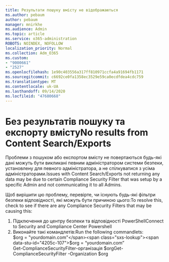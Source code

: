 ```yaml
---
title: Результати пошуку вмісту не відображаються
ms.author: pebaum
author: pebaum
manager: mnirkhe
ms.audience: Admin
ms.topic: article
ms.service: o365-administration
ROBOTS: NOINDEX, NOFOLLOW
localization_priority: Normal
ms.collection: Adm_O365
ms.custom:
- "9000661"
- "2527"
ms.openlocfilehash: 1e90c403556a317ff810971ccfa4a91694fb1171
ms.sourcegitcommit: c6692ce0fa1358ec3529e59ca0ecdfdea4cdc759
ms.translationtype: MT
ms.contentlocale: uk-UA
ms.lasthandoff: 09/14/2020
ms.locfileid: "47680668"
---
```

# <a name="no-results-from-content-searchexports"></a><span data-ttu-id="4205c-102">Без результатів пошуку та експорту вмісту</span><span class="sxs-lookup"><span data-stu-id="4205c-102">No results from Content Search/Exports</span></span>

<span data-ttu-id="4205c-103">Проблеми з пошуком або експортом вмісту не повертаються будь-які дані можуть бути викликані певним адміністратором системи безпеки, установлену для певного адміністратора, а не спілкуватися з усіма адміністраторами.</span><span class="sxs-lookup"><span data-stu-id="4205c-103">Issues with Content Search/Exports not returning any data may be due to certain Compliance Security Filter that was setup by a specific Admin and not communicating it to all Admins.</span></span>

<span data-ttu-id="4205c-104">Щоб вирішити цю проблему, перевірте, чи існують будь-які фільтри безпеки відповідності, які можуть бути причиною цього:</span><span class="sxs-lookup"><span data-stu-id="4205c-104">To resolve this, check to see if there are any Compliance Security Filters that may be causing this:</span></span>
1. <span data-ttu-id="4205c-105">Підключення до центру безпеки та відповідності PowerShell</span><span class="sxs-lookup"><span data-stu-id="4205c-105">Connect to Security and Compliance Center Powershell</span></span>
2. <span data-ttu-id="4205c-106">Виконайте такі командлетів:</span><span class="sxs-lookup"><span data-stu-id="4205c-106">Run the following commandlets:</span></span>
<br><span data-ttu-id="4205c-107">$org = "yourdomain.com"</span><span class="sxs-lookup"><span data-stu-id="4205c-107">$org = “yourdomain.com”</span></span>
<br><span data-ttu-id="4205c-108">Get-ComplianceSecurityFilter-організація $org</span><span class="sxs-lookup"><span data-stu-id="4205c-108">Get-ComplianceSecurityFilter -Organization $org</span></span>